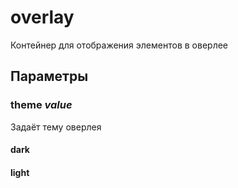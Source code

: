 # overlay

Контейнер для отображения элементов в оверлее

## Параметры

### theme *value*

Задаёт тему оверлея

#### dark

#### light

